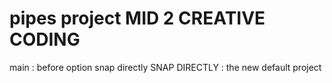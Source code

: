 # pipes project MID 2 CREATIVE CODING
main : before option snap directly
SNAP DIRECTLY : the new default project
